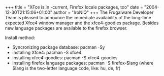 +++
title = "XFce is in -current, Firefox locale packages, too"
date = "2004-12-30T21:15:06+01:00"
author = "IroNiQ"
+++
The Frugalware Developer Team is pleased to announce the immediate availability of the long-time expected Xfce4 window manager and the xfce4-goodies package. Besides new language packages are available to the firefox browser.  

 Install method:  

* Syncronizing package database: pacman -Sy
* installing Xfce4: pacman -S xfce4
* installing xfce4-goodies: pacman -S xfce4-goodies
* installing firefox language packages: pacman -S firefox-$lang (where $lang is the two-letter language code, like: hu, de, fr)

  

